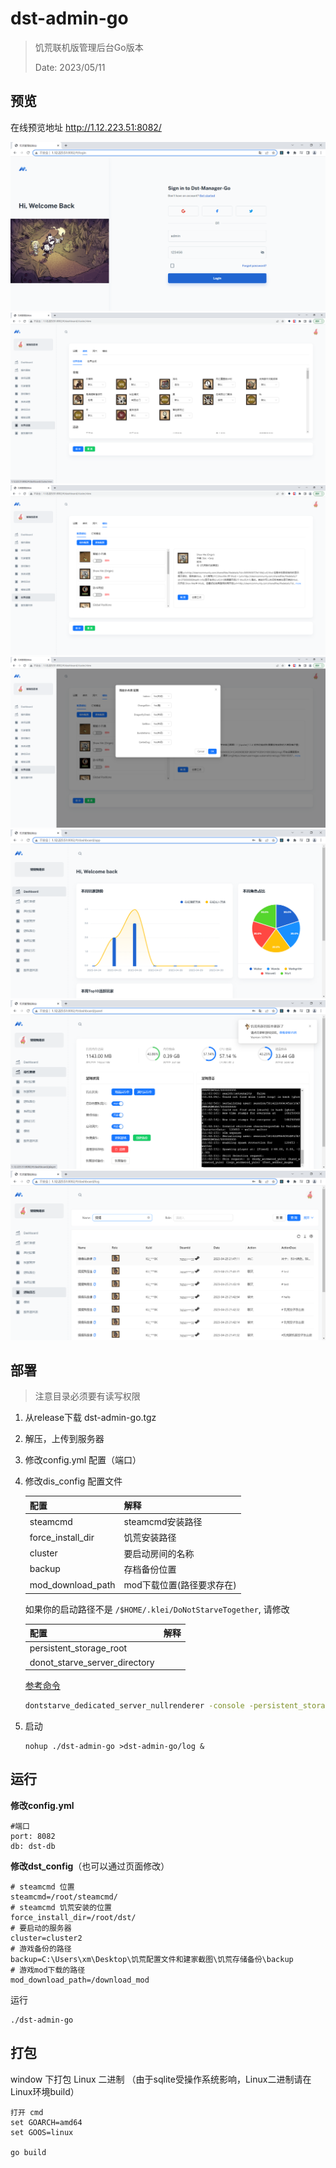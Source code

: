 # dst-admin-go
> 饥荒联机版管理后台Go版本
>
> Date: 2023/05/11


## 预览

在线预览地址 http://1.12.223.51:8082/

![首页效果](./doc/登录.png)
![首页效果](./doc/房间.png)
![首页效果](./doc/mod.png)
![首页效果](./doc/mod配置.png)
![统计效果](./doc/统计.png)
![面板效果](./doc/面板.png)
![日志效果](./doc/日志.png)

## 部署
> 注意目录必须要有读写权限

1. 从release下载 dst-admin-go.tgz

2. 解压，上传到服务器

3. 修改config.yml 配置（端口）

4. 修改dis_config 配置文件
   
    | 配置              | 解释                      |
    | ----------------- | ------------------------- |
    | steamcmd          | steamcmd安装路径          |
    | force_install_dir | 饥荒安装路径              |
    | cluster           | 要启动房间的名称          |
    | backup            | 存档备份位置              |
    | mod_download_path | mod下载位置(路径要求存在) |
    
    
    
    如果你的启动路径不是 ` /$HOME/.klei/DoNotStarveTogether `, 请修改

    | 配置                          | 解释 |
    | ----------------------------- | ---- |
    | persistent_storage_root       |      |
    | donot_starve_server_directory |      |
    
    [参考命令](https://dontstarve.fandom.com/zh/wiki/%E5%A4%9A%E4%BA%BA%E7%89%88%E9%A5%A5%E8%8D%92%E7%8B%AC%E7%AB%8B%E6%9C%8D%E5%8A%A1%E5%99%A8?variant=zh#%E5%90%AF%E5%8A%A8%E5%8F%82%E6%95%B0)
    
    ```sh
    dontstarve_dedicated_server_nullrenderer -console -persistent_storage_root " + persistent_storage_root + "-conf_dir " + donot_starve_server_directory + " -cluster " + cluster + " -shard " + DST_CAVES + " ;"
    ```
    
    
    
5. 启动
    
    ```
    nohup ./dst-admin-go >dst-admin-go/log &
    ```
    
    

## 运行

**修改config.yml**
```
#端口
port: 8082
db: dst-db
```

**修改dst_config**（也可以通过页面修改）
```
# steamcmd 位置
steamcmd=/root/steamcmd/
# steamcmd 饥荒安装的位置
force_install_dir=/root/dst/
# 要启动的服务器
cluster=cluster2
# 游戏备份的路径
backup=C:\Users\xm\Desktop\饥荒配置文件和建家截图\饥荒存储备份\backup
# 游戏mod下载的路径
mod_download_path=/download_mod
```

运行
```
./dst-admin-go
```

## 打包

window 下打包 Linux 二进制 （由于sqlite受操作系统影响，Linux二进制请在Linux环境build）
```
打开 cmd
set GOARCH=amd64
set GOOS=linux

go build
```
